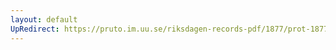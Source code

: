 ```yaml
---
layout: default
UpRedirect: https://pruto.im.uu.se/riksdagen-records-pdf/1877/prot-1877--ak--064/prot-1877--ak--064_035.pdf
---
```

